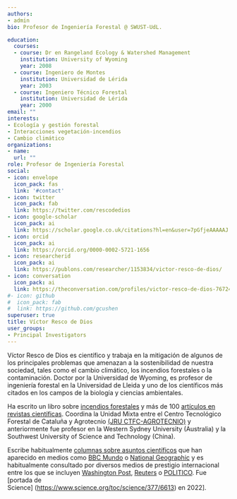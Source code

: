 ```yaml
---
authors:
- admin
bio: Profesor de Ingeniería Forestal @ SWUST-UdL. 

education:
  courses:
  - course: Dr en Rangeland Ecology & Watershed Management
    institution: University of Wyoming
    year: 2008
  - course: Ingeniero de Montes
    institution: Universidad de Lérida
    year: 2003
  - course: Ingeniero Técnico Forestal
    institution: Universidad de Lérida
    year: 2000
email: ""
interests:
- Ecología y gestión forestal
- Interacciones vegetación-incendios
- Cambio climático
organizations:
- name: 
  url: ""
role: Profesor de Ingeniería Forestal
social:
- icon: envelope
  icon_pack: fas
  link: '#contact'
- icon: twitter
  icon_pack: fab
  link: https://twitter.com/rescodedios
- icon: google-scholar
  icon_pack: ai
  link: https://scholar.google.co.uk/citations?hl=en&user=7pGfjeAAAAAJ
- icon: orcid
  icon_pack: ai
  link: https://orcid.org/0000-0002-5721-1656
- icon: researcherid
  icon_pack: ai
  link: https://publons.com/researcher/1153834/victor-resco-de-dios/
- icon: conversation
  icon_pack: ai
  link: https://theconversation.com/profiles/victor-resco-de-dios-767249/articles
#- icon: github
#  icon_pack: fab
#  link: https://github.com/gcushen
superuser: true
title: Víctor Resco de Dios
user_groups:
- Principal Investigators
---
```


Víctor Resco de Dios es científico y trabaja en la mitigación de algunos de los principales problemas que amenazan a la sostenibilidad de nuestra sociedad, tales como el cambio climático, los incendios forestales o la contaminación. 
Doctor por la Universidad de Wyoming, es profesor de ingeniería forestal en la Universidad de Lleida y uno de los científicos más citados en los campos de la  biología y ciencias ambientales.

Ha escrito un libro sobre [incendios forestales](https://link.springer.com/book/10.1007/978-3-030-41192-3) y más de 100 [artículos en revistas científicas](https://www.rescodedios.com/es/publication/). 
Coordina la Unidad Mixta entre el Centro Tecnológico Forestal de Cataluña y Agrotecnio [(JRU CTFC-AGROTECNIO)](https://jru.agrotecnio.ctfc.cat) y anteriormente fue profesor en la Western Sydney University (Australia) y la Southwest University of Science and Technology (China). 

Escribe habitualmente [columnas sobre asuntos científicos](https://www.rescodedios.com/es/prensa/) que han aparecido en medios como [BBC Mundo](https://www.bbc.com/mundo/articles/c89584wljzlo) o 
[National Geographic](https://www.nationalgeographic.com.es/naturaleza/australia-llamas-catastrofe-para-salud-economia-y-biodiversidad_15095) y es habitualmente consultado por diversos medios 
de prestigio internacional entre los que se incluyen [Washington Post](https://www.washingtonpost.com/world/2023/03/01/france-wildfire-zombie-fire-drought-mine/), 
[Reuters](https://www.reuters.com/business/environment/how-climate-change-drives-heatwaves-wildfires-europe-2023-08-17/) o [POLITICO](https://www.politico.eu/article/eu-wildfires-global-warming-climate-change-land-management-trees-deforestation/). Fue [portada de  
Science] (https://www.science.org/toc/science/377/6613) en 2022]. 

